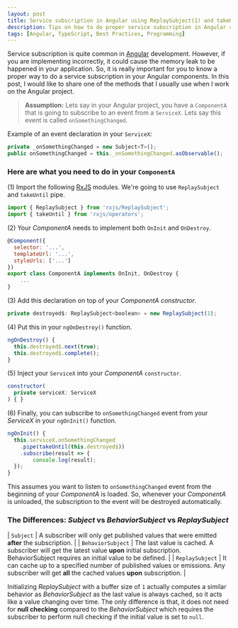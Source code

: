 ```yaml
---
layout: post
title: Service subscription in Angular using ReplaySubject(1) and takeUntil pipe
description: Tips on how to do proper service subscription in Angular component using ReplaySubject(1) and takeUntil pipe.
tags: [Angular, TypeScript, Best Practices, Programming]
---
```


Service subscription is quite common in [Angular](https://angular.io/) development. However, if you are implementing incorrectly, it could cause the memory leak to be happened in your application. So, it is really important for you to know a proper way to do a service subscription in your Angular components. In this post, I would like to share one of the methods that I usually use when I work on the Angular project.

> **Assumption:** Lets say in your Angular project, you have a `ComponentA` that is going to subscribe to an event from a `ServiceX`. Lets say this event is called `onSomethingChanged`.

Example of an event declaration in your `ServiceX`:

```js
private _onSomethingChanged = new Subject<T>();
public onSomethingChanged = this._onSomethingChanged.asObservable();
```



### Here are what you need to do in your `ComponentA`

(1) Import the following [RxJS](https://rxjs.dev/guide/overview) modules. We're going to use `ReplaySubject` and `takeUntil` pipe.

```js
import { ReplaySubject } from 'rxjs/ReplaySubject';
import { takeUntil } from 'rxjs/operators';
```

(2) Your _ComponentA_ needs to implement both `OnInit` and `OnDestroy`.

```js
@Component({
  selector: '...',
  templateUrl: '...',
  styleUrls: ['...']
})
export class ComponentA implements OnInit, OnDestroy {
    ...
}
```

(3) Add this declaration on top of your _ComponentA constructor_.

```js
private destroyed$: ReplaySubject<boolean> = new ReplaySubject(1);
```

(4) Put this in your `ngOnDestroy()` function.

```js
ngOnDestroy() {
  this.destroyed$.next(true);
  this.destroyed$.complete();
}
```

(5) Inject your `ServiceX` into your _ComponentA_ `constructor`.

```js
constructor(
  private serviceX: ServiceX
) { }
```

(6) Finally, you can subscribe to `onSomethingChanged` event from your _ServiceX_ in your `ngOnInit()` function.

```js
ngOnInit() {
  this.serviceX.onSomethingChanged
    .pipe(takeUntil(this.destroyed$))
    .subscribe(result => {
        console.log(result);
  });
}
```

This assumes you want to listen to `onSomethingChanged` event from the beginning of your _ComponentA_ is loaded. So, whenever your _ComponentA_ is unloaded, the subscription to the event will be destroyed automatically.



### The Differences: _Subject_ vs _BehaviorSubject_ vs _ReplaySubject_

| `Subject` | A subscriber will only get published values that were emitted **after** the subscription. |
| `BehaviorSubject` | The last value is cached. A subscriber will get the latest value **upon** initial subscription. BehaviorSubject requires an initial value to be defined. |
| `ReplaySubject` | It can cache up to a specified number of published values or emissions. Any subscriber will get **all** the cached values **upon** subscription. |

Initializing _ReplaySubject_ with a buffer size of `1` actually computes a similar behavior as _BehaviorSubject_ as the last value is always cached, so it acts like a value changing over time. The only difference is that, it does not need for **null checking** compared to the _BehaviorSubject_ which requires the subscriber to perform null checking if the initial value is set to `null`.